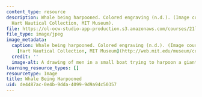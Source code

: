 ```yaml
---
content_type: resource
description: Whale being harpooned. Colored engraving (n.d.). (Image courtesy of the
  Hart Nautical Collection, MIT Museum).
file: https://ol-ocw-studio-app-production.s3.amazonaws.com/courses/21l-003-introduction-to-fiction-fall-2003/de4487ac0e4b9dda40999d9a94c50357_21l-003f03.jpg
file_type: image/jpeg
image_metadata:
  caption: Whale being harpooned. Colored engraving (n.d.). (Image courtesy of the
    [Hart Nautical Collection, MIT Museum](http://web.mit.edu/museum/collections/nautical.html)).
  credit: ''
  image-alt: A drawing of men in a small boat trying to harpoon a giant whale.
learning_resource_types: []
resourcetype: Image
title: Whale Being Harpooned
uid: de4487ac-0e4b-9dda-4099-9d9a94c50357
---
```

